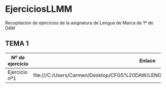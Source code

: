 # EjerciciosLLMM
Recopilacion de ejercicios de la asignatura de Lengua de Marca de 1º de DAW


## TEMA 1 

Nº de ejercicio | Enlace
------------ | -------------
Ejercicio nº1  | file:///C:/Users/Carmen/Desktop/CFGS%20DAW/LENGUAJE%20DE%20MARCA/Actividad_1.html


